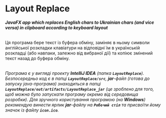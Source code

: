 # Layout Replace
__*JavaFX app which replaces English chars to Ukrainian chars (and vice versa) in clipboard according to keyboard layout*__<br /><br />


Ця програма бере текст із буфера обміну, заміняє в ньому символи англійської розкладки клавіатури на відповідні їм в українській розкладці (або навпаки, залежно від вибраної дії) та копіює змінений текст назад до буфера обміну.<br /><br />


*Програма є у вигляді проекту __IntelliJ IDEA__ (папка __`LayoutReplace`__). Безпосередньо код є в папці __`LayoutReplace/src`__, __jar__-файл (готова до запуску java-програма) знаходиться в папці __`LayoutReplace/out/artifacts/LayoutReplace_jar`__ (це зроблено для того, щоб можна було запускати програму окремо від середовища розробки). Для зручного користування програмою (на __Windows__) рекомендую винести ярлик __jar__-файлу на __`Робочий стіл`__ та присвоїти йому значок із файлу __`icon.ico`__.*
